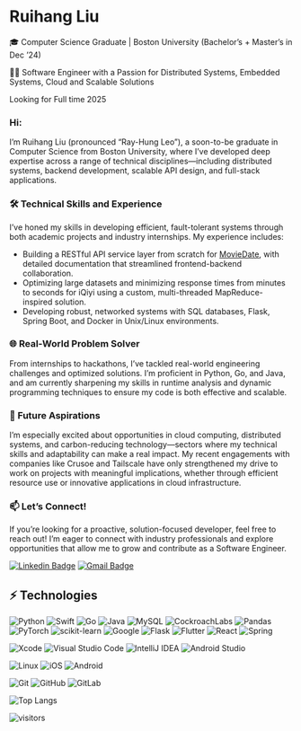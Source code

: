 # Ruihang Liu

🎓 Computer Science Graduate | Boston University (Bachelor’s + Master’s in Dec ’24)

👨‍💻 Software Engineer with a Passion for Distributed Systems, Embedded Systems, Cloud and Scalable Solutions

Looking for Full time 2025


### Hi:

I’m Ruihang Liu (pronounced “Ray-Hung Leo”), a soon-to-be graduate in Computer Science from Boston University, where I’ve developed deep expertise across a range of technical disciplines—including distributed systems, backend development, scalable API design, and full-stack applications.

### 🛠 Technical Skills and Experience

I’ve honed my skills in developing efficient, fault-tolerant systems through both academic projects and industry internships. My experience includes:
* Building a RESTful API service layer from scratch for [MovieDate](https://github.com/hrl-2024/MovieDate/tree/main/backend), with detailed documentation that streamlined frontend-backend collaboration.
* Optimizing large datasets and minimizing response times from minutes to seconds for iQiyi using a custom, multi-threaded MapReduce-inspired solution.
* Developing robust, networked systems with SQL databases, Flask, Spring Boot, and Docker in Unix/Linux environments.

### 🌐 Real-World Problem Solver

From internships to hackathons, I’ve tackled real-world engineering challenges and optimized solutions. I’m proficient in Python, Go, and Java, and am currently sharpening my skills in runtime analysis and dynamic programming techniques to ensure my code is both effective and scalable.

### 🚀 Future Aspirations

I’m especially excited about opportunities in cloud computing, distributed systems, and carbon-reducing technology—sectors where my technical skills and adaptability can make a real impact. My recent engagements with companies like Crusoe and Tailscale have only strengthened my drive to work on projects with meaningful implications, whether through efficient resource use or innovative applications in cloud infrastructure.

### 📫 Let’s Connect!

If you’re looking for a proactive, solution-focused developer, feel free to reach out! I’m eager to connect with industry professionals and explore opportunities that allow me to grow and contribute as a Software Engineer.

[![Linkedin Badge](https://img.shields.io/badge/-ruihangliu-blue?style=flat-square&logo=Linkedin&logoColor=white&link=https://www.linkedin.com/in/ludehsar/)](https://linkedin.com/in/ruihang-liu/)
[![Gmail Badge](https://img.shields.io/badge/-hrl@bu.edu-c14438?style=flat-square&logo=Gmail&logoColor=white&link=mailto:hrl@bu.edu)](mailto:hrl@bu.edu)


## ⚡ Technologies


![Python](https://img.shields.io/badge/python-3670A0?style=for-the-badge&logo=python&logoColor=ffdd54)
![Swift](https://img.shields.io/badge/swift-F54A2A?style=for-the-badge&logo=swift&logoColor=white)
![Go](https://img.shields.io/badge/go-%2300ADD8.svg?style=for-the-badge&logo=go&logoColor=white)
![Java](https://img.shields.io/badge/java-%23ED8B00.svg?style=for-the-badge&logo=java&logoColor=white)
![MySQL](https://img.shields.io/badge/mysql-%2300f.svg?style=for-the-badge&logo=mysql&logoColor=white)
![CockroachLabs](https://img.shields.io/badge/Cockroach%20Labs-6933FF?style=for-the-badge&logo=Cockroach%20Labs&logoColor=white)
![Pandas](https://img.shields.io/badge/pandas-%23150458.svg?style=for-the-badge&logo=pandas&logoColor=white)
![PyTorch](https://img.shields.io/badge/PyTorch-%23EE4C2C.svg?style=for-the-badge&logo=PyTorch&logoColor=white)
![scikit-learn](https://img.shields.io/badge/scikit--learn-%23F7931E.svg?style=for-the-badge&logo=scikit-learn&logoColor=white)
![Google](https://img.shields.io/badge/google-4285F4?style=for-the-badge&logo=google&logoColor=white)
![Flask](https://img.shields.io/badge/flask-%23000.svg?style=for-the-badge&logo=flask&logoColor=white)
![Flutter](https://img.shields.io/badge/Flutter-%2302569B.svg?style=for-the-badge&logo=Flutter&logoColor=white)
![React](https://img.shields.io/badge/react-%2320232a.svg?style=for-the-badge&logo=react&logoColor=%2361DAFB)
![Spring](https://img.shields.io/badge/spring-%236DB33F.svg?style=for-the-badge&logo=spring&logoColor=white)

![Xcode](https://img.shields.io/badge/Xcode-007ACC?style=for-the-badge&logo=Xcode&logoColor=white)
![Visual Studio Code](https://img.shields.io/badge/Visual%20Studio%20Code-0078d7.svg?style=for-the-badge&logo=visual-studio-code&logoColor=white)
![IntelliJ IDEA](https://img.shields.io/badge/IntelliJIDEA-000000.svg?style=for-the-badge&logo=intellij-idea&logoColor=white)
![Android Studio](https://img.shields.io/badge/Android%20Studio-3DDC84.svg?style=for-the-badge&logo=android-studio&logoColor=white)

![Linux](https://img.shields.io/badge/Linux-FCC624?style=for-the-badge&logo=linux&logoColor=black)
![iOS](https://img.shields.io/badge/iOS-000000?style=for-the-badge&logo=ios&logoColor=white)
![Android](https://img.shields.io/badge/Android-3DDC84?style=for-the-badge&logo=android&logoColor=white)

![Git](https://img.shields.io/badge/-Git-black?style=flat-square&logo=git)
![GitHub](https://img.shields.io/badge/-GitHub-181717?style=flat-square&logo=github)
![GitLab](https://img.shields.io/badge/-GitLab-FCA121?style=flat-square&logo=gitlab)


<!-- ![Github Stats](https://github-readme-stats.vercel.app/api?username=hrl-2024&count_private=true&show_icons=true&include_all_commits=true&theme=radical) -->
![Top Langs](https://github-readme-stats.vercel.app/api/top-langs/?username=hrl-2024&hide=TeX&layout=compact&theme=radical)

![visitors](https://visitor-badge.laobi.icu/badge?page_id=hrl-2024)

<!--
**hrl-2024/hrl-2024** is a ✨ _special_ ✨ repository because its `README.md` (this file) appears on your GitHub profile.

Here are some ideas to get you started:

- 🔭 I’m currently working on ...
- 🌱 I’m currently learning ...
- 👯 I’m looking to collaborate on ...
- 🤔 I’m looking for help with ...
- 💬 Ask me about ...
- 📫 How to reach me: ...
- 😄 Pronouns: ...
- ⚡ Fun fact: ...
-->
